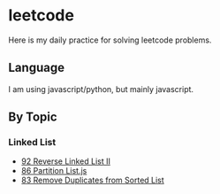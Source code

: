 # leetcode

Here is my daily practice for solving leetcode problems.
## Language
I am using javascript/python, but mainly javascript.

## By Topic

### Linked List 
* [92 Reverse Linked List II](https://github.com/skyying/leetcode/blob/master/92_Reverse_Linked_List_II.js)
* [86 Partition List.js](https://github.com/skyying/leetcode/blob/master/86_Partition_List.js)
* [83 Remove Duplicates from Sorted List](https://github.com/skyying/leetcode/blob/master/83_Remove_Duplicates_from_Sorted_List.js)





